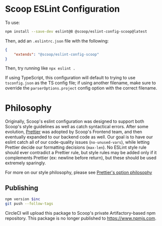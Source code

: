 # Scoop ESLint Configuration

To use:

```sh  
npm install --save-dev eslint@8 @scoop/eslint-config-scoop@latest
```

Then, add an `.eslintrc.json` file with the following:

```json
{
    "extends": "@scoop/eslint-config-scoop"
}
```

Then, try running like `npx eslint .`

If using TypeScript, this configuration will default to trying to use `tsconfig.json` as the TS config file; if using another filename,
make sure to override the `parserOptions.project` config option with the correct filename.

# Philosophy

Originally, Scoop's eslint configuration was designed to support both Scoop's style guidelines as well as catch syntactical errors. After some evolution, [Prettier](https://prettier.io/) was adopted by Scoop's Frontend
team, and then eventually expanded to our backend code as well. Our goal is to have our eslint catch all of our code-quality issues (`no-unused-vars`), while letting Prettier decide our formatting decisions (`max-len`). No ESLint style rule should ever
contradict a Prettier rule, but style rules may be added only if it complements Prettier (ex: newline before return), but these should be used extremely sparingly.

For more on our style philosophy, please see [Prettier's option philosophy](https://prettier.io/docs/en/option-philosophy.html)

## Publishing

```sh
npm version $inc
git push --follow-tags
```

CircleCI will upload this package to Scoop's private Artifactory-based npm repository. This package is no longer published to https://www.npmjs.com. 
